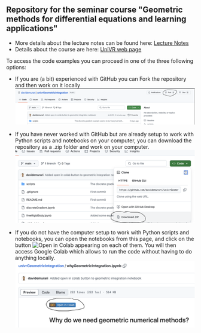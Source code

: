 ## Repository for the seminar course "Geometric methods for differential equations and learning applications"

- More details about the lecture notes can be found here: [Lecture Notes](https://davidemurari.com/teaching/)
- Details about the course are here: [UniVR web page](https://www.di.univr.it/?ent=seminario&id=6405)

To access the code examples you can proceed in one of the three following options:
- If you are (a bit) experienced with GitHub you can Fork the repository and then work on it locally
![Fork](assets/fork.png)

- If you have never worked with GitHub but are already setup to work with Python scripts and notebooks on your computer, you can download the repository as a .zip folder and work on your computer.
![Zip](assets/zip.png)

- If you do not have the computer setup to work with Python scripts and notebooks, you can open the notebooks from this page, and click on the button ![Open in Colab](https://colab.research.google.com/assets/colab-badge.svg) appearing on each of them. You will then access Google Colab which allows to run the code without having to do anything locally. 
![Colab](assets/colab.png)